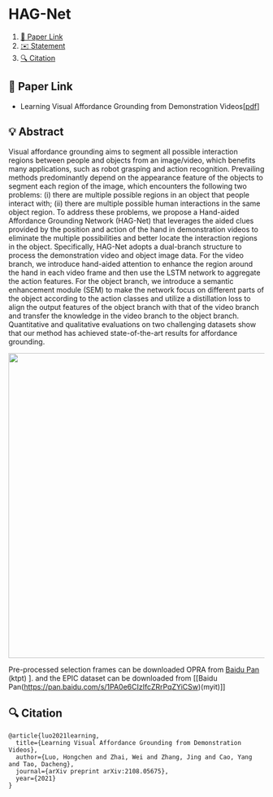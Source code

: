 # HAG-Net
1. [📎 Paper Link](#1)
6. [✉️ Statement](#6)
3. [🔍 Citation](#8)

## 📎 Paper Link <a name="1"></a> 
* Learning Visual Affordance Grounding from Demonstration Videos[[pdf](https://arxiv.org/pdf/2108.05675.pdf)] 

## 💡 Abstract <a name="2"></a> 
Visual affordance grounding aims to segment all possible interaction regions between people and objects from an image/video, which benefits many applications, such as robot grasping and action recognition. Prevailing methods predominantly depend on the appearance feature of the objects to segment each region of the image, which encounters the following two problems: (i) there are multiple possible regions in an object that people interact with; (ii) there are multiple possible human interactions in the same object region. To address these problems, we propose a Hand-aided Affordance Grounding Network (HAG-Net) that leverages the aided clues provided by the position and action of the hand in demonstration videos to eliminate the multiple possibilities and better locate the interaction regions in the object. Specifically, HAG-Net adopts a dual-branch structure to process the demonstration video and object image data. For the video branch, we introduce hand-aided attention to enhance the region around the hand in each video frame and then use the LSTM network to aggregate the action features. For the object branch, we introduce a semantic enhancement module (SEM) to make the network focus on different parts of the object according to the action classes and utilize a distillation loss to align the output features of the object branch with that of the video branch and transfer the knowledge in the video branch to the object branch. Quantitative and qualitative evaluations on two challenging datasets show that our method has achieved state-of-the-art results for affordance grounding. 
<p align="center">
    <img src="./img/fig1.png" width="600"/> <br />
    <em> 
    </em>
</p>



Pre-processed selection frames can be downloaded OPRA from [Baidu Pan](https://pan.baidu.com/s/1scLEtDTd59aQgnTdL6OIbQ) (ktpt) ].
and the EPIC dataset can be downloaded from [[Baidu Pan(https://pan.baidu.com/s/1PA0e6CIzIfcZRrPqZYiCSw)(myit)]]


## 🔍 Citation <a name="8"></a> 

```
@article{luo2021learning,
  title={Learning Visual Affordance Grounding from Demonstration Videos},
  author={Luo, Hongchen and Zhai, Wei and Zhang, Jing and Cao, Yang and Tao, Dacheng},
  journal={arXiv preprint arXiv:2108.05675},
  year={2021}
}
```
